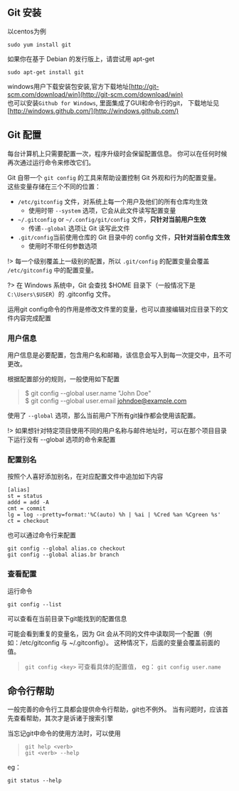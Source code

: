 ## Git 安装
以centos为例

    sudo yum install git
如果你在基于 Debian 的发行版上，请尝试用 apt-get

    sudo apt-get install git

windows用户下载安装包安装,官方下载地址[http://git-scm.com/download/win](http://git-scm.com/download/win)  
也可以安装`Github for Windows`, 里面集成了GUI和命令行的git， 下载地址见[http://windows.github.com/](http://windows.github.com/)

## Git 配置
每台计算机上只需要配置一次，程序升级时会保留配置信息。 你可以在任何时候再次通过运行命令来修改它们。

Git 自带一个 `git config` 的工具来帮助设置控制 Git 外观和行为的配置变量。   
这些变量存储在三个不同的位置：
- `/etc/gitconfig` 文件，对系统上每一个用户及他们的所有仓库均生效
    - 使用时带 `--system` 选项，它会从此文件读写配置变量
- `~/.gitconfig` or  `~/.config/git/config` 文件，**只针对当前用户生效**
    - 传递`--global` 选项让 Git 读写此文件
- `.git/config`当前使用仓库的 Git 目录中的 config 文件，**只针对当前仓库生效**
    - 使用时不带任何参数选项

!> 每一个级别覆盖上一级别的配置，所以 `.git/config` 的配置变量会覆盖 `/etc/gitconfig` 中的配置变量。

?> 在 Windows 系统中，Git 会查找 $HOME 目录下（一般情况下是 `C:\Users\$USER`）的 .gitconfig 文件。   

运用git config命令的作用是修改文件里的变量，也可以直接编辑对应目录下的文件内容完成配置

### 用户信息
用户信息是必要配置，包含用户名和邮箱，该信息会写入到每一次提交中，且不可更改。

根据配置部分的规则，一般使用如下配置
>$ git config --global user.name "John Doe"  
>$ git config --global user.email johndoe@example.com

使用了 `--global` 选项，那么当前用户下所有git操作都会使用该配置。  

!> 如果想针对特定项目使用不同的用户名称与邮件地址时，可以在那个项目目录下运行没有 --global 选项的命令来配置

### 配置别名
按照个人喜好添加别名，在对应配置文件中追加如下内容

    [alias]
	st = status
    addd = add -A
    cmt = commit
    lg = log --pretty=format:'%C(auto) %h | %ai | %Cred %an %Cgreen %s'
	ct = checkout 

也可以通过命令行来配置
    
    git config --global alias.co checkout  
    git config --global alias.br branch  


### 查看配置
运行命令

    git config --list
可以查看在当前目录下git能找到的配置信息  

可能会看到重复的变量名，因为 Git 会从不同的文件中读取同一个配置（例如：/etc/gitconfig 与 ~/.gitconfig）。 这种情况下，后面的变量会覆盖前面的值。

> `git config <key>` 可查看具体的配置值， eg： `git config user.name`



## 命令行帮助
一般完善的命令行工具都会提供命令行帮助，git也不例外。
当有问题时，应该首先查看帮助，其次才是诉诸于搜索引擎  

当忘记git中命令的使用方法时，可以使用
> `git help <verb> `  
> `git <verb> --help`

eg：

    git status --help